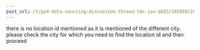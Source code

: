 ```yaml
---
post_url: /t/ga4-data-sourcing-discussion-thread-tds-jan-2025/165959/184
---
```

there is no location id mentioned as it is mentioned of the different city. please check the city for which you need to find the location id and then proceed